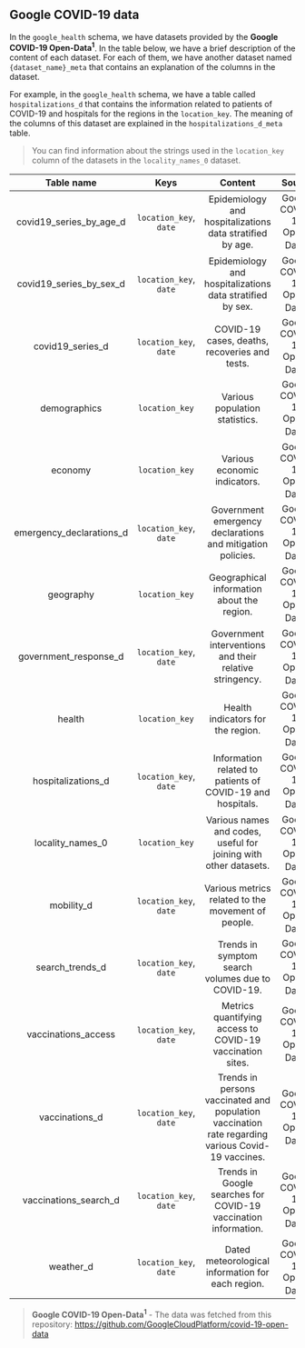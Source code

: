 
## Google COVID-19 data

In the `google_health` schema, we have datasets provided by the **Google COVID-19 Open-Data<sup>1</sup>**. In the table below, we have a brief description of the content of each dataset. For each of them, we have another dataset named `{dataset_name}_meta` that contains an explanation of the columns in the dataset.

For example, in the  `google_health` schema, we have a table called `hospitalizations_d` that contains the information related to patients of COVID-19 and hospitals for the regions in the `location_key`. The meaning of the columns of this dataset are explained in the `hospitalizations_d_meta` table.

> You can find information about the strings used in the `location_key` column of the datasets in the `locality_names_0` dataset.


| Table name  | Keys | Content | Source | 
| :----: | :-----:  | :--------: | :----: |
| covid19_series_by_age_d | `location_key`, `date` | Epidemiology and hospitalizations data stratified by age. | Google COVID-19 Open-Data<sup>1</sup> |
| covid19_series_by_sex_d | `location_key`, `date`  | Epidemiology and hospitalizations data stratified by sex. | Google COVID-19 Open-Data<sup>1</sup> |
| covid19_series_d | `location_key`, `date`  | COVID-19 cases, deaths, recoveries and tests. | Google COVID-19 Open-Data<sup>1</sup> |
| demographics | `location_key`  | Various population statistics. | Google COVID-19 Open-Data<sup>1</sup> |
| economy | `location_key`  | Various economic indicators. | Google COVID-19 Open-Data<sup>1</sup> |
| emergency_declarations_d | `location_key`, `date`  | Government emergency declarations and mitigation policies. | Google COVID-19 Open-Data<sup>1</sup> |
| geography | `location_key`  | Geographical information about the region. | Google COVID-19 Open-Data<sup>1</sup>  |
| government_response_d | `location_key`, `date`  | Government interventions and their relative stringency. | Google COVID-19 Open-Data<sup>1</sup> |
| health | `location_key`  | Health indicators for the region. | Google COVID-19 Open-Data<sup>1</sup> |
| hospitalizations_d | `location_key`, `date`  | Information related to patients of COVID-19 and hospitals. | Google COVID-19 Open-Data<sup>1</sup> |
| locality_names_0 | `location_key` | Various names and codes, useful for joining with other datasets. | Google COVID-19 Open-Data<sup>1</sup> |
| mobility_d | `location_key`, `date`  | Various metrics related to the movement of people.| Google COVID-19 Open-Data<sup>1</sup>|
| search_trends_d | `location_key`, `date`  | Trends in symptom search volumes due to COVID-19. | Google COVID-19 Open-Data<sup>1</sup> |
| vaccinations_access | `location_key`, `date`  | Metrics quantifying access to COVID-19 vaccination sites. | Google COVID-19 Open-Data<sup>1</sup> |
| vaccinations_d | `location_key`, `date`  | Trends in persons vaccinated and population vaccination rate regarding various Covid-19 vaccines.| Google COVID-19 Open-Data<sup>1</sup> |
 | vaccinations_search_d | `location_key`, `date`  | Trends in Google searches for COVID-19 vaccination information.| Google COVID-19 Open-Data<sup>1</sup> |
| weather_d | `location_key`, `date`  | Dated meteorological information for each region. | Google COVID-19 Open-Data<sup>1</sup> |

> **Google COVID-19 Open-Data<sup>1</sup>** - The data was fetched from this repository:  https://github.com/GoogleCloudPlatform/covid-19-open-data



